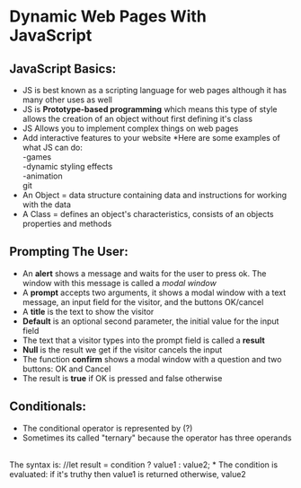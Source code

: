 # Dynamic Web Pages With JavaScript

## JavaScript Basics:

* JS is best known as a scripting language for web pages although it has many other uses as well
* JS is **Prototype-based programming** which means this type of style allows the creation of an object without first defining it's class 
* JS Allows you to implement complex things on web pages
* Add interactive features to your website 
*Here are some examples of what JS can do:<br>
   -games <br>
   -dynamic styling effects <br>
   -animation <br>git 
* An Object = data structure containing data and instructions for working with the data
* A Class = defines an object's characteristics, consists of an objects properties and methods


## Prompting The User:

* An **alert** shows a message and waits for the user to press ok. The window with this message is called a *modal window* 
* A **prompt** accepts two arguments, it shows a modal window with a text message, an input field for the visitor, and the buttons OK/cancel
* A **title** is the text to show the visitor
* **Default** is an optional second parameter, the initial value for the input field
* The text that a visitor types into the prompt field is called a **result**
* **Null** is the result we get if the visitor cancels the input
* The function **confirm** shows a modal window with a question and two buttons: OK and Cancel
* The result is **true** if OK  is pressed and false otherwise

## Conditionals:

* The conditional operator is represented by (?)
* Sometimes its called "ternary" because the operator has three operands
<br>
The syntax is:
//let result = condition ? value1 : value2;
* The condition is evaluated: if it's truthy then value1 is returned otherwise, value2
